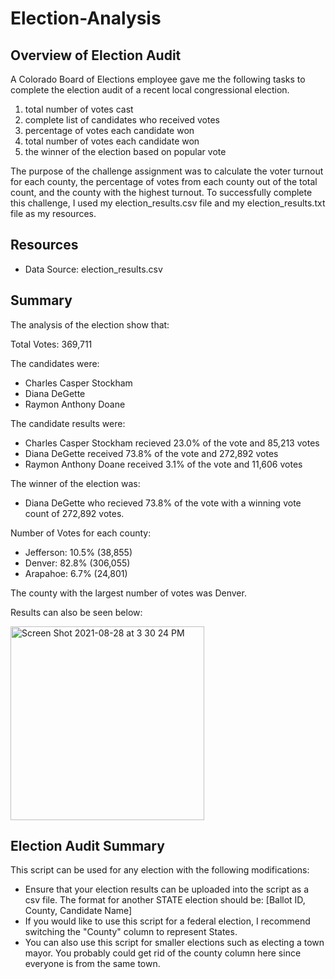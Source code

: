 # Election-Analysis

## Overview of Election Audit
A Colorado Board of Elections employee gave me the following tasks to complete the election audit of a recent local congressional election.

1. total number of votes cast
2. complete list of candidates who received votes
3. percentage of votes each candidate won
4. total number of votes each candidate won
5. the winner of the election based on popular vote

The purpose of the challenge assignment was to calculate the voter turnout for each county, the percentage of votes from each county out of the total count, and the county with the highest turnout. To successfully complete this challenge, I used my election_results.csv file and my election_results.txt file as my resources.

## Resources
- Data Source: election_results.csv

## Summary
The analysis of the election show that:

Total Votes: 369,711

The candidates were:

- Charles Casper Stockham
- Diana DeGette
- Raymon Anthony Doane

The candidate results were:

- Charles Casper Stockham recieved 23.0% of the vote and 85,213 votes
- Diana DeGette received 73.8% of the vote and 272,892 votes
- Raymon Anthony Doane received 3.1% of the vote and 11,606 votes

The winner of the election was:

- Diana DeGette who recieved 73.8% of the vote with a winning vote count of 272,892 votes.

Number of Votes for each county:

- Jefferson: 10.5% (38,855)
- Denver: 82.8% (306,055)
- Arapahoe: 6.7% (24,801)

The county with the largest number of votes was Denver.

Results can also be seen below:

<img width="310" alt="Screen Shot 2021-08-28 at 3 30 24 PM" src="https://user-images.githubusercontent.com/88108455/131228844-f963559a-bde5-4e69-9aad-1c2b52ff4797.png">


## Election Audit Summary

This script can be used for any election with the following modifications:
- Ensure that your election results can be uploaded into the script as a csv file. The format for another STATE election should be: [Ballot ID, County, Candidate Name]
- If you would like to use this script for a federal election, I recommend switching the "County" column to represent States.
- You can also use this script for smaller elections such as electing a town mayor. You probably could get rid of the county column here since everyone is from the same town. 



